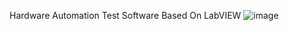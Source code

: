 Hardware Automation Test Software Based On LabVIEW
![image](https://user-images.githubusercontent.com/28834684/200155519-9d137618-88ff-4571-8056-63a99c19ea0e.png)
